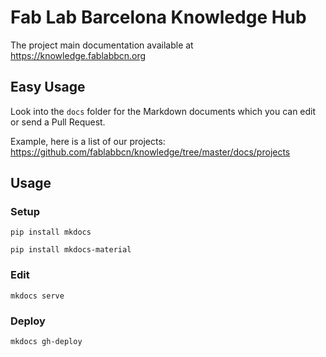 # Fab Lab Barcelona Knowledge Hub

The project main documentation available at https://knowledge.fablabbcn.org

## Easy Usage

Look into the `docs` folder for the Markdown documents which you can edit or send a Pull Request.

Example, here is a list of our projects: https://github.com/fablabbcn/knowledge/tree/master/docs/projects

## Usage

### Setup

`pip install mkdocs`

`pip install mkdocs-material`

### Edit

`mkdocs serve`

### Deploy

`mkdocs gh-deploy`
